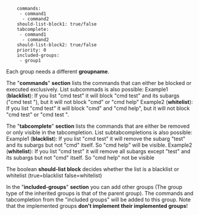 ``` groupName:
    commands:
     - command1
      - command2
    should-list-block1: true/false
    tabcomplete:
     - command1
      - command2
    should-list-block2: true/false
    priority: 0
    included-groups:
     - group1
```

Each group needs a different **groupname**.

The "**commands**" **section** lists the commands that can either be blocked or executed exclusively. List subcommads is also possible:
Example1 (**blacklist**): If you list "cmd test" it will block "cmd test" and its subargs ("cmd test <args>"), but it will not block "cmd" or "cmd help"
Example2 (**whitelist**): If you list "cmd test" it will block "cmd" and "cmd help", but it will not block "cmd test" or "cmd test <args>".


The "**tabcomplete**" **section** lists the commands that are either be removed or only visible in the tabcompletion. List subtabcompletions is also possible:
Example1 (**blacklist**): If you list "cmd test" it will remove the subarg "test" and its subargs but not "cmd" itself. So "cmd help" will be visible.
Example2 (**whitelist**): If you list "cmd test" it will remove all subargs except "test" and its subargs but not "cmd" itself. So "cmd help" not be visible


The boolean **should-list block** decides whether the list is a blacklist or whitelist (true=blacklist false=whitelist)

In the "**included-groups**" **section** you can add other groups (The group type of the inherited groups is that of the parent group).
The commands and tabcompletion from the "included groups" will be added to this group. Note that the implemented groups **don't implement their implemented groups**!​
